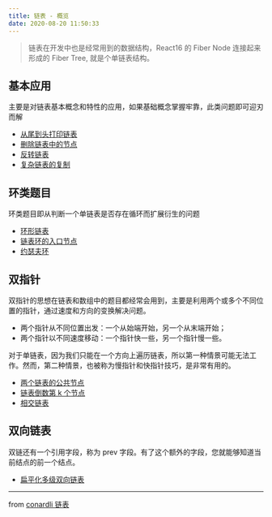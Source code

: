 ```yaml
---
title: 链表 - 概览
date: 2020-08-20 11:50:33
---
```


> 链表在开发中也是经常用到的数据结构，React16 的 Fiber Node 连接起来形成的 Fiber Tree, 就是个单链表结构。

<h2>基本应用</h2>

主要是对链表基本概念和特性的应用，如果基础概念掌握牢靠，此类问题即可迎刃而解

- [从尾到头打印链表]()
- [删除链表中的节点]()
- [反转链表]()
- [复杂链表的复制]()

<h2>环类题目</h2>

环类题目即从判断一个单链表是否存在循环而扩展衍生的问题

- [环形链表]()
- [链表环的入口节点]()
- [约瑟夫环]()

<h2>双指针</h2>

双指针的思想在链表和数组中的题目都经常会用到，主要是利用两个或多个不同位置的指针，通过速度和方向的变换解决问题。

- 两个指针从不同位置出发：一个从始端开始，另一个从末端开始；
- 两个指针以不同速度移动：一个指针快一些，另一个指针慢一些。

对于单链表，因为我们只能在一个方向上遍历链表，所以第一种情景可能无法工作。然而，第二种情景，也被称为慢指针和快指针技巧，是非常有用的。

- [两个链表的公共节点]()
- [链表倒数第 k 个节点]()
- [相交链表]()

<h2>双向链表</h2>

双链还有一个引用字段，称为 prev 字段。有了这个额外的字段，您就能够知道当前结点的前一个结点。

- [扁平化多级双向链表]()

---

from [conardli 链表](http://www.conardli.top/docs/dataStructure/%E9%93%BE%E8%A1%A8)
